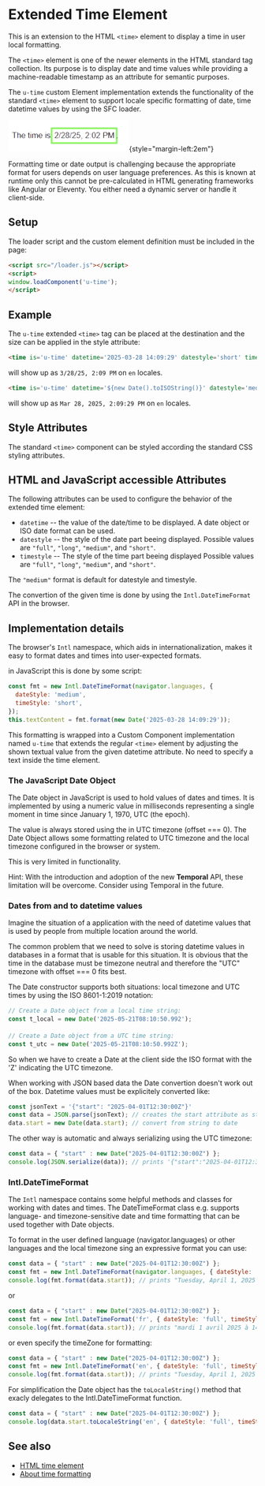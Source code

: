 # Extended Time Element

This is an extension to the HTML `<time>` element to display a time in user local formatting.

The `<time>` element is one of the newer elements in the HTML standard tag collection. Its purpose is to display date and time
values while providing a machine-readable timestamp as an attribute for semantic purposes.

The `u-time` custom Element implementation extends the functionality of the standard `<time>` element to support locale
specific formatting of date, time datetime values by using the SFC loader.

![u-time component](./images/u-time.png){style="margin-left:2em"} 

Formatting time or date output is challenging because the appropriate format for users depends on user language preferences. As
this is known at runtime only this cannot be pre-calculated in HTML generating frameworks like Angular or Eleventy. You either
need a dynamic server or handle it client-side.

## Setup

The loader script and the custom element definition must be included in the page:

```html
<script src="/loader.js"></script>
<script>
window.loadComponent('u-time');
</script>
```


## Example

The `u-time` extended `<time>` tag can be placed at the destination and the size can be applied in the style attribute:

```html
<time is='u-time' datetime='2025-03-28 14:09:29' datestyle='short' timestyle='short'>2025-03-28 14:09:29</time>
```

will show up as `3/28/25, 2:09 PM` on `en` locales.

```html
<time is='u-time' datetime='${new Date().toISOString()}' datestyle='medium' timestyle='medium'>${new Date().toISOString()}</time>
```

will show up as `Mar 28, 2025, 2:09:29 PM` on `en` locales.


## Style Attributes

The standard `<time>` component can be styled according the standard CSS styling attributes.


## HTML and JavaScript accessible Attributes

The following attributes can be used to configure the behavior of the extended time element:

* `datetime` -- the value of the date/time to be displayed. A date object or ISO date format can be used.
* `datestyle` -- the style of the date part beeing displayed. Possible values are `"full"`, `"long"`, `"medium"`, and `"short"`.
* `timestyle` -- The style of the time part beeing displayed  Possible values are `"full"`, `"long"`, `"medium"`, and `"short"`.
<!-- * `timezone` -- The timezone to be used. The local timezone is used as default when undefined.  -->

The `"medium"` format is default for datestyle and timestyle.

The convertion of the given time is done by using the `Intl.DateTimeFormat` API in the browser.


## Implementation details

The browser's `Intl` namespace, which aids in internationalization, makes it easy to format dates and times into
user-expected formats.

in JavaScript this is done by some script:

``` js
const fmt = new Intl.DateTimeFormat(navigator.languages, {
  dateStyle: 'medium',
  timeStyle: 'short',
});
this.textContent = fmt.format(new Date('2025-03-28 14:09:29'));
```

This formatting is wrapped into a Custom Component implementation named `u-time` that extends the regular `<time>` element
by adjusting the shown textual value from the given datetime attribute. No need to specify a text inside the time element.


### The JavaScript Date Object

The Date object in JavaScript is used to hold values of dates and times. It is implemented by using a numeric value in
milliseconds representing a single moment in time since January 1, 1970, UTC (the epoch).

The value is always stored using the in UTC timezone (offset === 0). The Date Object allows some formatting related to UTC timezone
and the local timezone configured in the browser or system.

This is very limited in functionality.

Hint: With the introduction and adoption of the new **Temporal** API, these limitation will be overcome. Consider using Temporal in the future.


### Dates from and to datetime values

Imagine the situation of a application with the need of datetime values that is used by people from multiple location around the world.

The common problem that we need to solve is storing datetime values in databases in a format that is usable for this situation.
It is obvious that the time in the database must be timezone neutral and therefore the "UTC" timezone with offset === 0 fits
best.

The Date constructor supports both situations: local timezone and UTC times by using the ISO 8601-1:2019 notation:

``` js
// Create a Date object from a local time string:
const t_local = new Date('2025-05-21T08:10:50.992');

// Create a Date object from a UTC time string:
const t_utc = new Date('2025-05-21T08:10:50.992Z');
```

So when we have to create a Date at the client side the ISO format with the 'Z' indicating the UTC timezone.

When working with JSON based data the Date convertion doesn't work out of the box. Datetime values must be explicitely converted
like:

``` js
const jsonText = '{"start": "2025-04-01T12:30:00Z"}'
const data = JSON.parse(jsonText); // creates the start attribute as string 
data.start = new Date(data.start); // convert from string to date
```

The other way is automatic and always serializing using the UTC timezone:

``` js
const data = { "start" : new Date("2025-04-01T12:30:00Z") };
console.log(JSON.serialize(data)); // prints '{"start":"2025-04-01T12:30:00.000Z"}'
```


### Intl.DateTimeFormat

The `Intl` namespace contains some helpful methods and classes for working with dates and times. The DateTimeFormat class e.g.
supports language- and timezone-sensitive date and time formatting that can be used together with Date objects.

To format in the user defined language (navigator.languages) or other languages and the local timezone sing an expressive format
you can use:

``` js
const data = { "start" : new Date("2025-04-01T12:30:00Z") };
const fmt = new Intl.DateTimeFormat(navigator.languages, { dateStyle: 'full', timeStyle: 'full' });
console.log(fmt.format(data.start)); // prints "Tuesday, April 1, 2025 at 2:30:00 PM Central European Summer Time" for English in Germany
```

or

``` js
const data = { "start" : new Date("2025-04-01T12:30:00Z") };
const fmt = new Intl.DateTimeFormat('fr', { dateStyle: 'full', timeStyle: 'full' });
console.log(fmt.format(data.start)); // prints "mardi 1 avril 2025 à 14:30:00 heure d’été d’Europe centrale" for French in Germany 
```

or even specify the timeZone for formatting:

``` js
const data = { "start" : new Date("2025-04-01T12:30:00Z") };
const fmt = new Intl.DateTimeFormat('en', { dateStyle: 'full', timeStyle: 'full' , timeZone: 'Asia/Shanghai'});
console.log(fmt.format(data.start)); // prints "Tuesday, April 1, 2025 at 8:30:00 PM China Standard Time"
```

For simplification the Date object has the `toLocaleString()` method that exacly delegates to the Intl.DateTimeFormat function.

``` js
const data = { "start" : new Date("2025-04-01T12:30:00Z") };
console.log(data.start.toLocaleString('en', { dateStyle: 'full', timeStyle: 'full' , timeZone: 'Asia/Tokyo'}));
```


## See also

* [HTML time element](https://developer.mozilla.org/en-US/docs/Web/HTML/Element/time)
* [About time formatting](https://developer.mozilla.org/en-US/docs/Web/JavaScript/Reference/Global_Objects/Intl/DateTimeFormat/DateTimeFormat)

